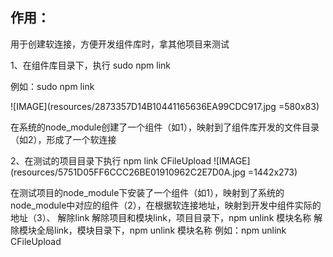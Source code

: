 ## 作用：
用于创建软连接，方便开发组件库时，拿其他项目来测试

1、在组件库目录下，执行 sudo npm link

例如：sudo npm link 

![IMAGE](resources/2873357D14B10441165636EA99CDC917.jpg =580x83)

在系统的node_module创建了一个组件（如1），映射到了组件库开发的文件目录（如2），形成了一个软连接

2、在测试的项目目录下执行 npm link CFileUpload
![IMAGE](resources/5751D05FF6CCC26BE01910962C2E7D0A.jpg =1442x273)

在测试项目的node_module下安装了一个组件（如1），映射到了系统的node_module中对应的组件（2），在根据软连接地址，映射到开发中组件实际的地址（3）、
解除link
解除项目和模块link，项目目录下，npm unlink 模块名称
解除模块全局link，模块目录下，npm unlink 模块名称
例如：npm unlink CFileUpload